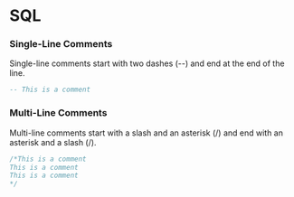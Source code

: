 # SQL

### Single-Line Comments
Single-line comments start with two dashes (--) and end at the end of the line.

```sql
-- This is a comment
```

### Multi-Line Comments
Multi-line comments start with a slash and an asterisk (/) and end with an asterisk and a slash (/).

```sql
/*This is a comment
This is a comment
This is a comment
*/
```
